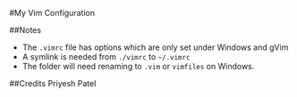 #My Vim Configuration

##Notes
* The `.vimrc` file has options which are only set under Windows and gVim
* A symlink is needed from `./vimrc` to `~/.vimrc`
* The folder will need renaming to `.vim` or `vimfiles` on Windows. 

##Credits
Priyesh Patel
